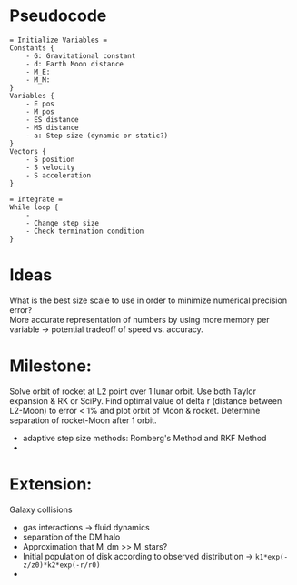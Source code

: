 # Pseudocode #
```
= Initialize Variables =
Constants {
    - G: Gravitational constant
    - d: Earth Moon distance
    - M_E: 
    - M_M: 
}
Variables {
    - E pos
    - M pos
    - ES distance
    - MS distance
    - a: Step size (dynamic or static?)
}
Vectors {
    - S position
    - S velocity
    - S acceleration
}

= Integrate =
While loop {
    - 
    - Change step size
    - Check termination condition
}
```

# Ideas #
What is the best size scale to use in order to minimize numerical precision error? \
More accurate representation of numbers by using more memory per variable -> potential tradeoff of speed vs. accuracy.

# Milestone: #
Solve orbit of rocket at L2 point over 1 lunar orbit. Use both Taylor expansion & RK or SciPy.
Find optimal value of delta r (distance between L2-Moon) to error < 1% and plot orbit of
Moon & rocket. Determine separation of rocket-Moon after 1 orbit.

- adaptive step size methods: Romberg's Method and RKF Method
- 

# Extension: #
Galaxy collisions
- gas interactions -> fluid dynamics
- separation of the DM halo
- Approximation that M_dm >> M_stars?
- Initial population of disk according to observed distribution -> ``k1*exp(-z/z0)*k2*exp(-r/r0)``
- 